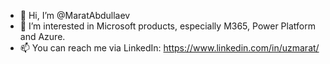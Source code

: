 - 👋 Hi, I’m @MaratAbdullaev
- 👀 I’m interested in Microsoft products, especially M365, Power Platform and Azure.
- 📫 You can reach me via LinkedIn: https://www.linkedin.com/in/uzmarat/

<!---
MaratAbdullaev/MaratAbdullaev is a ✨ special ✨ repository because its `README.md` (this file) appears on your GitHub profile.
You can click the Preview link to take a look at your changes.
--->
